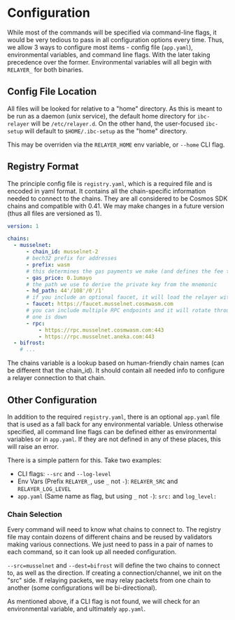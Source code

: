 # Configuration

While most of the commands will be specified via command-line flags, it would be very
tedious to pass in all configuration options every time. Thus, we allow 3 ways to configure
most items - config file (`app.yaml`), environmental variables, and command line flags. With the
later taking precedence over the former. Environmental variables will all begin with `RELAYER_`
for both binaries.

## Config File Location

All files will be looked for relative to a "home" directory. As this is meant to be run
as a daemon (unix service), the default home directory for `ibc-relayer` will be `/etc/relayer.d`.
On the other hand, the user-focused `ibc-setup` will default to `$HOME/.ibc-setup` as the "home"
directory.

This may be overriden via the `RELAYER_HOME` env variable, or `--home` CLI flag.

## Registry Format

The principle config file is `registry.yaml`, which is a required file and is encoded
in yaml format. It contains all the chain-specific information needed to connect to the chains.
They are all considered to be Cosmos SDK chains and compatible with 0.41. We may make changes
in a future version (thus all files are versioned as 1).

```yaml
version: 1

chains:
  - musselnet:
      - chain_id: musselnet-2
      # bech32 prefix for addresses
      - prefix: wasm
      # this determines the gas payments we make (and defines the fee token)
      - gas_price: 0.1umayo
      # the path we use to derive the private key from the mnemonic
      - hd_path: 44'/108'/0'/1'
      # if you include an optional faucet, it will load the relayer with tokens in `ibc-setup init`
      - faucet: https://faucet.musselnet.cosmwasm.com
      # you can include multiple RPC endpoints and it will rotate through them if
      # one is down
      - rpc:
          - https://rpc.musselnet.cosmwasm.com:443
          - https://rpc.musselnet.aneka.com:443
  - bifrost:
    # ...
```

The chains variable is a lookup based on human-friendly chain names (can be different that the chain_id).
It should contain all needed info to configure a relayer connection to that chain.

## Other Configuration

In addition to the required `registry.yaml`, there is an optional `app.yaml` file that is used as a fall back
for any environmental variable. Unless otherwise specified, all command line flags can be defined either
as environmental variables or in `app.yaml`. If they are not defined in any of these places, this will raise an error.

There is a simple pattern for this. Take two examples:

- CLI flags: `--src` and `--log-level`
- Env Vars (Prefix `RELAYER_`, use `_` not `-`): `RELAYER_SRC` and `RELAYER_LOG_LEVEL`
- `app.yaml` (Same name as flag, but using `_` not `-`): `src:` and `log_level:`

### Chain Selection

Every command will need to know what chains to connect to. The registry file may contain dozens of different
chains and be reused by validators making various connections. We just need to pass in a pair of names to each
command, so it can look up all needed configuration.

`--src=musselnet` and `--dest=bifrost` will define the two chains to connect to, as well as the direction.
If creating a connection/channel, we init on the "src" side. If relaying packets, we may relay packets from
one chain to another (some configurations will be bi-directional).

As mentioned above, if a CLI flag is not found, we will check for an environmental variable, and ultimately `app.yaml`.

